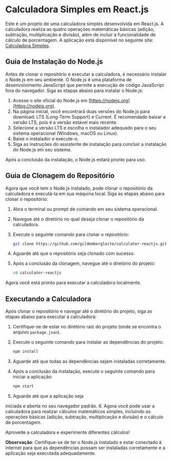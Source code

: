 # Calculadora Simples em React.js

Este é um projeto de uma calculadora simples desenvolvida em React.js. A calculadora realiza as quatro operações matemáticas básicas (adição, subtração, multiplicação e divisão), além de incluir a funcionalidade de cálculo de porcentagem. A aplicação está disponível no seguinte site: [Calculadora Simples](https://calculator-two-jet.vercel.app/).

## Guia de Instalação do Node.js

Antes de clonar o repositório e executar a calculadora, é necessário instalar o Node.js em seu ambiente. O Node.js é uma plataforma de desenvolvimento JavaScript que permite a execução de código JavaScript fora do navegador. Siga as etapas abaixo para instalar o Node.js:

1. Acesse o site oficial do Node.js em [https://nodejs.org](https://nodejs.org).
2. Na página inicial, você encontrará duas versões do Node.js para download: LTS (Long-Term Support) e Current. É recomendado baixar a versão LTS, pois é a versão estável mais recente.
3. Selecione a versão LTS e escolha o instalador adequado para o seu sistema operacional (Windows, macOS ou Linux).
4. Baixe o instalador e execute-o.
5. Siga as instruções do assistente de instalação para concluir a instalação do Node.js em seu sistema.

Após a conclusão da instalação, o Node.js estará pronto para uso.

## Guia de Clonagem do Repositório

Agora que você tem o Node.js instalado, pode clonar o repositório da calculadora e executá-la em sua máquina local. Siga as etapas abaixo para clonar o repositório:

1. Abra o terminal ou prompt de comando em seu sistema operacional.
2. Navegue até o diretório no qual deseja clonar o repositório da calculadora.
3. Execute o seguinte comando para clonar o repositório:

   ```bash
   git clone https://github.com/gildembergleite/calculator-reactjs.git
   ```

4. Aguarde até que o repositório seja clonado com sucesso.
5. Após a conclusão da clonagem, navegue até o diretório do projeto:

   ```bash
   cd calculator-reactjs
   ```

Agora você está pronto para executar a calculadora localmente.

## Executando a Calculadora

Após clonar o repositório e navegar até o diretório do projeto, siga as etapas abaixo para executar a calculadora:

1. Certifique-se de estar no diretório raiz do projeto (onde se encontra o arquivo `package.json`).
2. Execute o seguinte comando para instalar as dependências do projeto:

   ```bash
   npm install
   ```

3. Aguarde até que todas as dependências sejam instaladas corretamente.
4. Após a conclusão da instalação, execute o seguinte comando para iniciar a aplicação:

   ```bash
   npm start
   ```

5. Aguarde até que a aplicação seja

 iniciada e aberta no seu navegador padrão.
6. Agora você pode usar a calculadora para realizar cálculos matemáticos simples, incluindo as operações básicas (adição, subtração, multiplicação e divisão) e o cálculo de porcentagem.

Aproveite a calculadora e experimente diferentes cálculos!

**Observação**: Certifique-se de ter o Node.js instalado e estar conectado à internet para que as dependências possam ser instaladas corretamente e a aplicação seja executada adequadamente.
